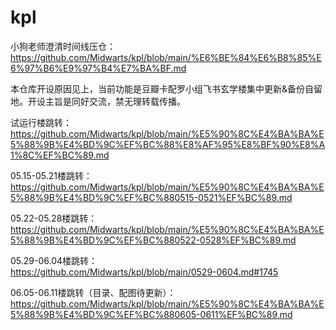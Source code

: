 # kpl
小狗老师澄清时间线压仓：    
https://github.com/Midwarts/kpl/blob/main/%E6%BE%84%E6%B8%85%E6%97%B6%E9%97%B4%E7%BA%BF.md


本仓库开设原因见上，当前功能是豆瓣卡配罗小组飞书玄学楼集中更新&备份自留地。开设主旨是同好交流，禁无理转载传播。  


试运行楼跳转：  
https://github.com/Midwarts/kpl/blob/main/%E5%90%8C%E4%BA%BA%E5%88%9B%E4%BD%9C%EF%BC%88%E8%AF%95%E8%BF%90%E8%A1%8C%EF%BC%89.md
   
05.15-05.21楼跳转：  
https://github.com/Midwarts/kpl/blob/main/%E5%90%8C%E4%BA%BA%E5%88%9B%E4%BD%9C%EF%BC%880515-0521%EF%BC%89.md

05.22-05.28楼跳转：  
https://github.com/Midwarts/kpl/blob/main/%E5%90%8C%E4%BA%BA%E5%88%9B%E4%BD%9C%EF%BC%880522-0528%EF%BC%89.md
   
05.29-06.04楼跳转：   
https://github.com/Midwarts/kpl/blob/main/0529-0604.md#1745

06.05-06.11楼跳转（目录、配图待更新）：
https://github.com/Midwarts/kpl/blob/main/%E5%90%8C%E4%BA%BA%E5%88%9B%E4%BD%9C%EF%BC%880605-0611%EF%BC%89.md
